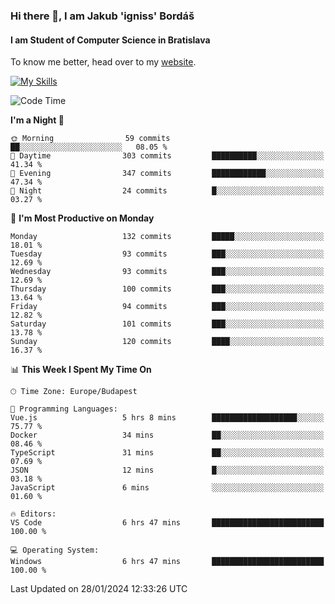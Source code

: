 ### Hi there 👋, I am Jakub 'igniss' Bordáš

#### I am Student of Computer Science in Bratislava
To know me better, head over to my [website](https://bordas.sk).

[![My Skills](https://skillicons.dev/icons?i=js,html,css,figma,svelte,java,kotlin,python,postgresql,typescript,nest,nodejs)](https://bordas.sk)


<!--START_SECTION:waka-->
![Code Time](http://img.shields.io/badge/Code%20Time-1%2C375%20hrs%2053%20mins-blue)

**I'm a Night 🦉** 

```text
🌞 Morning                59 commits          ██░░░░░░░░░░░░░░░░░░░░░░░   08.05 % 
🌆 Daytime                303 commits         ██████████░░░░░░░░░░░░░░░   41.34 % 
🌃 Evening                347 commits         ████████████░░░░░░░░░░░░░   47.34 % 
🌙 Night                  24 commits          █░░░░░░░░░░░░░░░░░░░░░░░░   03.27 % 
```
📅 **I'm Most Productive on Monday** 

```text
Monday                   132 commits         █████░░░░░░░░░░░░░░░░░░░░   18.01 % 
Tuesday                  93 commits          ███░░░░░░░░░░░░░░░░░░░░░░   12.69 % 
Wednesday                93 commits          ███░░░░░░░░░░░░░░░░░░░░░░   12.69 % 
Thursday                 100 commits         ███░░░░░░░░░░░░░░░░░░░░░░   13.64 % 
Friday                   94 commits          ███░░░░░░░░░░░░░░░░░░░░░░   12.82 % 
Saturday                 101 commits         ███░░░░░░░░░░░░░░░░░░░░░░   13.78 % 
Sunday                   120 commits         ████░░░░░░░░░░░░░░░░░░░░░   16.37 % 
```


📊 **This Week I Spent My Time On** 

```text
🕑︎ Time Zone: Europe/Budapest

💬 Programming Languages: 
Vue.js                   5 hrs 8 mins        ███████████████████░░░░░░   75.77 % 
Docker                   34 mins             ██░░░░░░░░░░░░░░░░░░░░░░░   08.46 % 
TypeScript               31 mins             ██░░░░░░░░░░░░░░░░░░░░░░░   07.69 % 
JSON                     12 mins             █░░░░░░░░░░░░░░░░░░░░░░░░   03.18 % 
JavaScript               6 mins              ░░░░░░░░░░░░░░░░░░░░░░░░░   01.60 % 

🔥 Editors: 
VS Code                  6 hrs 47 mins       █████████████████████████   100.00 % 

💻 Operating System: 
Windows                  6 hrs 47 mins       █████████████████████████   100.00 % 
```


 Last Updated on 28/01/2024 12:33:26 UTC
<!--END_SECTION:waka-->
